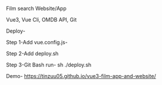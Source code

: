 Film search Website/App
<p>Vue3, Vue Cli, OMDB API, Git</p>

Deploy-

Step 1-Add vue.config.js-<br>

Step 2-Add deploy.sh

Step 3-Git Bash run- sh ./deploy.sh

Demo- https://tinzuu05.github.io/vue3-film-app-and-website/
